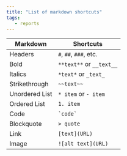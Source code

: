 ```yaml
---
title: "List of markdown shortcuts"
tags:
   - reports
---
```

| Markdown       | Shortcuts     |  
|----------------|----------------|  
| Headers        | `#`, `##`, `###`, etc.  |  
| Bold           | `**text**` or `__text__` |  
| Italics        | `*text*` or `_text_`     |  
| Strikethrough  | `~~text~~`     |  
| Unordered List | `* item` or `- item`   |  
| Ordered List   | `1. item`      |  
| Code           | `` `code` ``    |  
| Blockquote     | `> quote`      |  
| Link           | `[text](URL)`  |  
| Image          | `![alt text](URL)` |